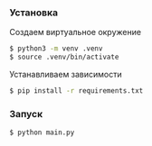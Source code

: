 ### Установка

Создаем виртуальное окружение
```sh
$ python3 -m venv .venv
$ source .venv/bin/activate
```

Устанавливаем зависимости
```sh
$ pip install -r requirements.txt
```

### Запуск
```sh
$ python main.py
```
